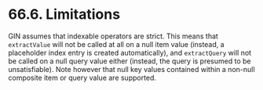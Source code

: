 # 66.6. Limitations

GIN assumes that indexable operators are strict. This means that `extractValue` will not be called at all on a null item value \(instead, a placeholder index entry is created automatically\), and `extractQuery` will not be called on a null query value either \(instead, the query is presumed to be unsatisfiable\). Note however that null key values contained within a non-null composite item or query value are supported.

